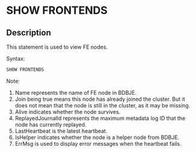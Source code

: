 # SHOW FRONTENDS

## Description

This statement is used to view FE nodes.

Syntax:

```sql
SHOW FRONTENDS
```

Note:

1. Name represents the name of FE node in BDBJE.
2. Join being true means this node has already joined the cluster. But it does not mean that the node is still in the cluster, as it may be missing.
3. Alive indicates whether the node survives.
4. ReplayedJournalId represents the maximum metadata log ID that the node has currently replayed.
5. LastHeartbeat is the latest heartbeat.
6. IsHelper indicates whether the node is a helper node from BDBJE.
7. ErrMsg is used to display error messages when the heartbeat fails.
